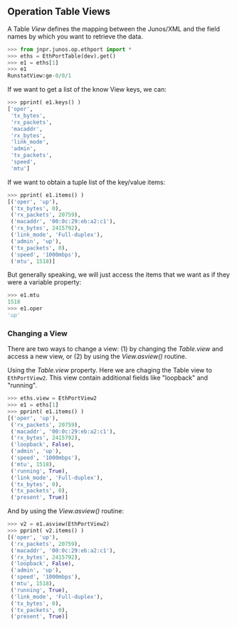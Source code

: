 ## Operation Table Views

A Table _View_ defines the mapping between the Junos/XML and the field names by which you want to retrieve the data.

````python
>>> from jnpr.junos.op.ethport import *
>>> eths = EthPortTable(dev).get()
>>> e1 = eths[1]
>>> e1
RunstatView:ge-0/0/1
````

If we want to get a list of the know View keys, we can:
````python
>>> pprint( e1.keys() )
['oper',
 'tx_bytes',
 'rx_packets',
 'macaddr',
 'rx_bytes',
 'link_mode',
 'admin',
 'tx_packets',
 'speed',
 'mtu']
````

If we want to obtain a tuple list of the key/value items:
````python
>>> pprint( e1.items() )
[('oper', 'up'),
 ('tx_bytes', 0),
 ('rx_packets', 20759),
 ('macaddr', '00:0c:29:eb:a2:c1'),
 ('rx_bytes', 2415792),
 ('link_mode', 'Full-duplex'),
 ('admin', 'up'),
 ('tx_packets', 0),
 ('speed', '1000mbps'),
 ('mtu', 1518)]
````

But generally speaking, we will just access the items that we want as if they were a variable property:
````python
>>> e1.mtu
1518
>>> e1.oper
'up'
````

### Changing a View

There are two ways to change a view: (1) by changing the _Table.view_ and access a new view, or (2) by using the _View.asview()_ routine.

Using the _Table.view_ property.  Here we are chaging the Table view to `EthPortView2`.  This view contain additional fields like "loopback" and "running".

````python
>>> eths.view = EthPortView2
>>> e1 = eths[1]
>>> pprint( e1.items() )
[('oper', 'up'),
 ('rx_packets', 20759),
 ('macaddr', '00:0c:29:eb:a2:c1'),
 ('rx_bytes', 2415792),
 ('loopback', False),
 ('admin', 'up'),
 ('speed', '1000mbps'),
 ('mtu', 1518),
 ('running', True),
 ('link_mode', 'Full-duplex'),
 ('tx_bytes', 0),
 ('tx_packets', 0),
 ('present', True)]

````

And by using the _View.asview()_ routine:
````python
>>> v2 = e1.asview(EthPortView2)
>>> pprint( v2.items() )
[('oper', 'up'),
 ('rx_packets', 20759),
 ('macaddr', '00:0c:29:eb:a2:c1'),
 ('rx_bytes', 2415792),
 ('loopback', False),
 ('admin', 'up'),
 ('speed', '1000mbps'),
 ('mtu', 1518),
 ('running', True),
 ('link_mode', 'Full-duplex'),
 ('tx_bytes', 0),
 ('tx_packets', 0),
 ('present', True)]
````
